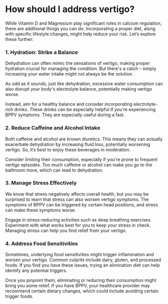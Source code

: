 # How should I address vertigo?

While Vitamin D and Magnesium play significant roles in calcium regulation, there are additional things you can do. Incorporating a proper diet, along with specific lifestyle changes, might help reduce your risk. Let’s explore these further:

### **1\. Hydration: Strike a Balance**

Dehydration can often mimic the sensations of vertigo, making proper hydration crucial for managing the condition. But there's a catch – simply increasing your water intake might not always be the solution.

As odd as it sounds, just like dehydration, excessive water consumption can also disrupt your body's electrolyte balance, potentially making vertigo worse.

Instead, aim for a healthy balance and consider incorporating electrolyte-rich drinks. These drinks can be especially helpful if you're experiencing BPPV symptoms. They are especially useful during a fast.

### **2\. Reduce Caffeine and Alcohol Intake**

Both caffeine and alcohol are known diuretics. This means they can actually exacerbate dehydration by increasing fluid loss, potentially worsening vertigo. So, it’s best to enjoy these beverages in moderation.

Consider limiting their consumption, especially if you're prone to frequent vertigo episodes. Too much caffeine or alcohol can make you go to the bathroom more, which can lead to dehydration.

### **3\. Manage Stress Effectively**

We know that stress negatively affects overall health, but you may be surprised to learn that stress can also worsen vertigo symptoms. The symptoms of BPPV can be triggered by certain head positions, and stress can make these symptoms worse.

Engage in stress-reducing activities such as deep breathing exercises. Experiment with what works best for you to keep your stress in check.  Managing stress can help you find relief from your vertigo.

### **4\. Address Food Sensitivities**

Sometimes, underlying food sensitivities might trigger inflammation and worsen your vertigo. Common culprits include dairy, gluten, and processed foods. If you find you have these issues, trying an elimination diet can help identify any potential triggers.

Once you pinpoint them, eliminating or reducing their consumption might bring you some relief. If you have BPPV, your healthcare provider may recommend certain dietary changes, which could include avoiding certain trigger foods.